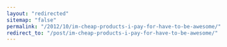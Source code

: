 ```yaml
---
layout: "redirected"
sitemap: "false"
permalink: "/2012/10/im-cheap-products-i-pay-for-have-to-be-awesome/"
redirect_to: "/post/im-cheap-products-i-pay-for-have-to-be-awesome/"
---
```




